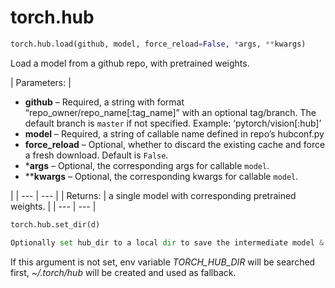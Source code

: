 

# torch.hub

```py
torch.hub.load(github, model, force_reload=False, *args, **kwargs)
```

Load a model from a github repo, with pretrained weights.

| Parameters: | 

*   **github** – Required, a string with format “repo_owner/repo_name[:tag_name]” with an optional tag/branch. The default branch is `master` if not specified. Example: ‘pytorch/vision[:hub]’
*   **model** – Required, a string of callable name defined in repo’s hubconf.py
*   **force_reload** – Optional, whether to discard the existing cache and force a fresh download. Default is `False`.
*   ***args** – Optional, the corresponding args for callable `model`.
*   ****kwargs** – Optional, the corresponding kwargs for callable `model`.

 |
| --- | --- |
| Returns: | a single model with corresponding pretrained weights. |
| --- | --- |

```py
torch.hub.set_dir(d)
```

```py
Optionally set hub_dir to a local dir to save the intermediate model & checkpoint files.
```

If this argument is not set, env variable <cite>TORCH_HUB_DIR</cite> will be searched first, <cite>~/.torch/hub</cite> will be created and used as fallback. 
